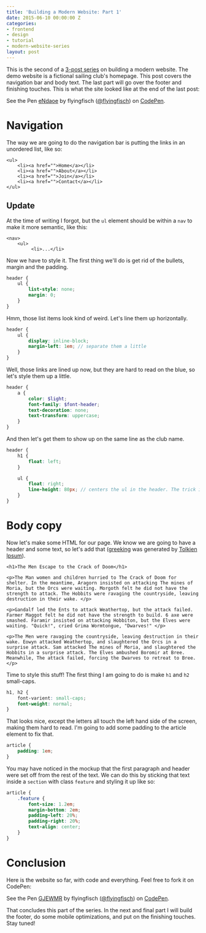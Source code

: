 ```yaml
---
title: 'Building a Modern Website: Part 1'
date: 2015-06-10 00:00:00 Z
categories:
- frontend
- design
- tutorial
- modern-website-series
layout: post
---
```


This is the second of a [3-post series](/modern-website-series/) on building a modern website. The demo website is a fictional sailing club's homepage. This post covers the navigation bar and body text. The last part will go over the footer and finishing touches. This is what the site looked like at the end of the last post:

<p data-height="150" data-theme-id="6851" data-slug-hash="eNdaoe" data-default-tab="result" data-user="flyingfisch" class='codepen'>See the Pen <a href='http://codepen.io/flyingfisch/pen/eNdaoe/'>eNdaoe</a> by flyingfisch (<a href='http://codepen.io/flyingfisch'>@flyingfisch</a>) on <a href='http://codepen.io'>CodePen</a>.</p>
<script async src="//assets.codepen.io/assets/embed/ei.js"></script>


# Navigation

The way we are going to do the navigation bar is putting the links in an unordered list, like so:

~~~markup
<ul>
    <li><a href="">Home</a></li>
    <li><a href="">About</a></li>
    <li><a href="">Join</a></li>
    <li><a href="">Contact</a></li>
</ul>
~~~

<aside>
<h2 id="update">Update</h2>

<p>At the time of writing I forgot, but the <code>ul</code> element should be within a <code>nav</code> to make it more semantic, like this:</p>

<pre><code class="language-markup">&lt;nav&gt;
    &lt;ul&gt;
         &lt;li&gt;...&lt;/li&gt;
</code></pre>
</aside>

Now we have to style it. The first thing we'll do is get rid of the bullets, margin and the padding.

~~~scss
header {
    ul {
        list-style: none;
        margin: 0;
    }
}
~~~

Hmm, those list items look kind of weird. Let's line them up horizontally.

~~~scss
header {
    ul {
        display: inline-block;
        margin-left: 1em; // separate them a little
    }
}
~~~

Well, those links are lined up now, but they are hard to read on the blue, so let's style them up a little.

~~~scss
header {
    a {
        color: $light;
        font-family: $font-header;
        text-decoration: none;
        text-transform: uppercase;
    }
}
~~~

And then let's get them to show up on the same line as the club name.

~~~scss
header {
    h1 {
        float: left;
    }

    ul {
        float: right;
        line-height: 80px; // centers the ul in the header. The trick is if you only need to center a single line of text you can do it by setting line-height to the height of the container
    }
}
~~~


# Body copy

Now let's make some HTML for our page. We know we are going to have a header and some text, so let's add that ([greeking](https://en.wikipedia.org/wiki/Greeking) was generated by [Tolkien Ipsum](http://flyingfisch.github.io/announcement/2015/05/28/tolkien-ipsum.html)).

~~~markup
<h1>The Men Escape to the Crack of Doom</h1>

<p>The Man women and children hurried to The Crack of Doom for shelter. In the meantime, Aragorn insisted on attacking The mines of Moria, but the Orcs were waiting. Morgoth felt he did not have the strength to attack. The Hobbits were ravaging the countryside, leaving destruction in their wake. </p>

<p>Gandalf led the Ents to attack Weathertop, but the attack failed. Farmer Maggot felt he did not have the strength to build. 6 axe were smashed. Faramir insisted on attacking Hobbiton, but the Elves were waiting. "Quick!", cried Grima Wormtongue, "Dwarves!" </p>

<p>The Men were ravaging the countryside, leaving destruction in their wake. Eowyn attacked Weathertop, and slaughtered the Orcs in a surprise attack. Sam attacked The mines of Moria, and slaughtered the Hobbits in a surprise attack. The Elves ambushed Boromir at Bree. Meanwhile, The attack failed, forcing the Dwarves to retreat to Bree. </p>
~~~

Time to style this stuff! The first thing I am going to do is make `h1` and `h2` small-caps.

~~~scss
h1, h2 {
    font-varient: small-caps;
    font-weight: normal;
}
~~~

That looks nice, except the letters all touch the left hand side of the screen, making them hard to read. I'm going to add some padding to the article element to fix that.

~~~scss
article {
    padding: 1em;
}
~~~

You may have noticed in the mockup that the first paragraph and header were set off from the rest of the text. We can do this by sticking that text inside a `section` with class `feature` and styling it up like so:

~~~scss
article {
    .feature {
        font-size: 1.2em;
        margin-bottom: 2em;
        padding-left: 20%;
        padding-right: 20%;
        text-align: center;
    }
}
~~~

# Conclusion

Here is the website so far, with code and everything. Feel free to fork it on CodePen:

<p data-height="424" data-theme-id="6851" data-slug-hash="GJEWMR" data-default-tab="result" data-user="flyingfisch" class='codepen'>See the Pen <a href='http://codepen.io/flyingfisch/pen/GJEWMR/'>GJEWMR</a> by flyingfisch (<a href='http://codepen.io/flyingfisch'>@flyingfisch</a>) on <a href='http://codepen.io'>CodePen</a>.</p>
<script async src="//assets.codepen.io/assets/embed/ei.js"></script>

That concludes this part of the series. In the next and final part I will build the footer, do some mobile optimizations, and put on the finishing touches. Stay tuned!

